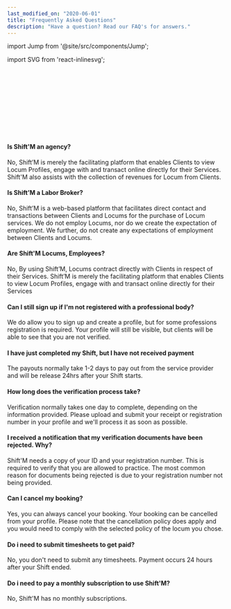```yaml
---
last_modified_on: "2020-06-01"
title: "Frequently Asked Questions"
description: "Have a question? Read our FAQ's for answers."
---
```


import Jump from '@site/src/components/Jump';

import SVG from 'react-inlinesvg';

<SVG src="/img/shutterstock_1044298762-min.svg" />


#### Is Shift'M an agency?
No, Shift’M is merely the facilitating platform that enables Clients to view Locum Profiles, engage with and transact online directly for their Services. Shift'M also assists with the collection of revenues for Locum from Clients.

#### Is Shift’M a Labor Broker?
No, Shift’M is a web-based platform that facilitates direct contact and transactions between Clients and Locums for the purchase of Locum services. We do not employ Locums, nor do we create the expectation of employment. We further, do not create any expectations of employment between Clients and Locums.

#### Are Shift'M Locums, Employees?
No, By using Shift’M, Locums contract directly with Clients in respect of their Services. Shift’M is merely the facilitating platform that enables Clients to view Locum Profiles, engage with and transact online directly for their Services

#### Can I still sign up if I'm not registered with a professional body?
We do allow you to sign up and create a profile, but for some professions registration is required. Your profile will still be visible, but clients will be able to see that you are not verified.

#### I have just completed my Shift, but I have not received payment
The payouts normally take 1-2 days to pay out from the service provider and will be release 24hrs after your Shift starts.

#### How long does the verification process take?
Verification normally takes one day to complete, depending on the information provided. Please upload and submit your receipt or registration number in your profile and we'll process it as soon as possible.

#### I received a notification that my verification documents have been rejected. Why?
Shift'M needs a copy of your ID and your registration number. This is required to verify that you are allowed to practice. The most common reason for documents being rejected is due to your registration number not being provided.

#### Can I cancel my booking?
Yes, you can always cancel your booking. Your booking can be cancelled from your profile. Please note that the cancellation policy does apply and you would need to comply with the selected policy of the locum you chose.

#### Do i need to submit timesheets to get paid?
No, you don't need to submit any timesheets. Payment occurs 24 hours after your Shift ended.

#### Do i need to pay a monthly subscription to use Shift'M?
No, Shift'M has no monthly subscriptions.




[docs.strategies#daemon]: /docs/setup/deployment/strategies/#daemon
[docs.strategies#sidecar]: /docs/setup/deployment/strategies/#sidecar
[urls.rust]: https://www.rust-lang.org/
[urls.vector_performance]: https://shiftm.com/#performance
